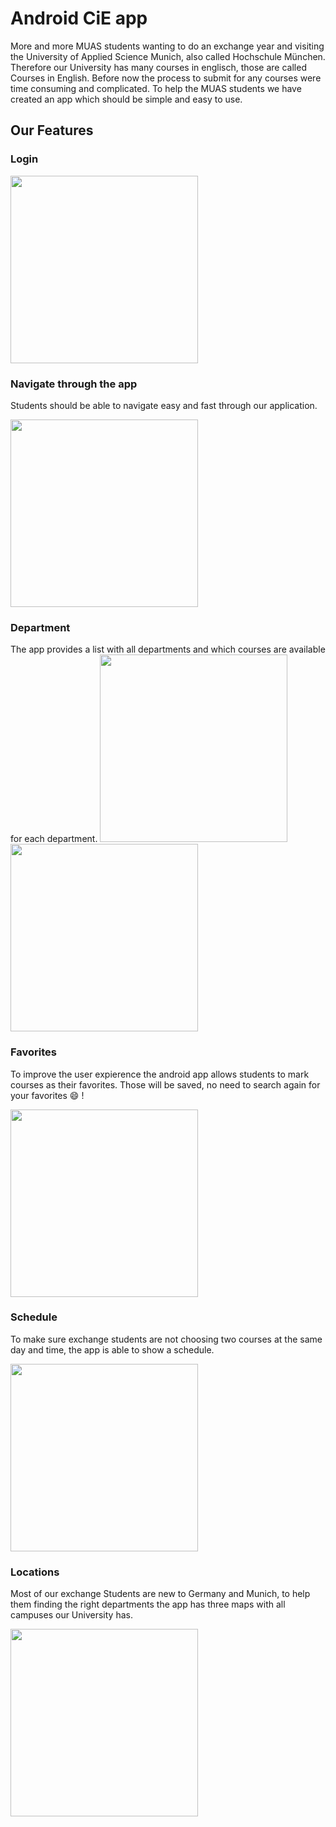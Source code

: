 # Android CiE app

More and more MUAS students wanting to do an exchange year and visiting the University of Applied Science Munich, also called Hochschule München. Therefore our University has many courses in englisch, those are called Courses in English. Before now the process to submit for any courses were time consuming and complicated. To help the MUAS students we have created an app which should be simple and easy to use.

## Our Features

### Login

<img src="https://raw.githubusercontent.com/mobileappdevhm/only_android_app/master/Images/Sprint3/Login.png" width="300">

### Navigate through the app

Students should be able to navigate easy and fast through our application.

<img src="https://raw.githubusercontent.com/mobileappdevhm/only_android_app/master/Images/Sprint3/GridView_Sprint3.png" width="300">

### Department

The app provides a list with all departments and which courses are available for each department.
<img src="https://raw.githubusercontent.com/mobileappdevhm/only_android_app/master/Images/Sprint3/Departments.png" width="300">
<img src="https://raw.githubusercontent.com/mobileappdevhm/only_android_app/master/Images/Sprint3/Courses_Sprint3.png" width="300">

### Favorites

To improve the user expierence the android app allows students to mark courses as their favorites. Those will be saved, no need to search again for your favorites :smile: !

<img src="https://raw.githubusercontent.com/mobileappdevhm/only_android_app/master/Images/Sprint3/Favorites_Sprint3.png" width="300">

### Schedule

To make sure exchange students are not choosing two courses at the same day and time, the app is able to show a schedule.

<img src="https://raw.githubusercontent.com/mobileappdevhm/only_android_app/master/Images/Sprint3/Schedule.png" width="300">

### Locations

Most of our exchange Students are new to Germany and Munich, to help them finding the right departments the app has three maps with all campuses our University has.

<img src="https://raw.githubusercontent.com/mobileappdevhm/only_android_app/master/Images/Sprint3/Maps.png" width="300">

